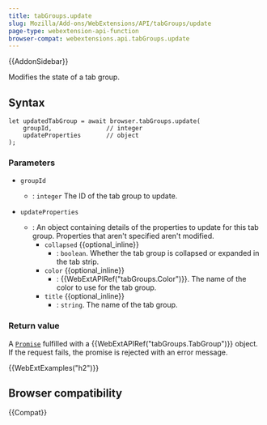 ```yaml
---
title: tabGroups.update
slug: Mozilla/Add-ons/WebExtensions/API/tabGroups/update
page-type: webextension-api-function
browser-compat: webextensions.api.tabGroups.update
---
```


{{AddonSidebar}}

Modifies the state of a tab group.

## Syntax

```js-nolint
let updatedTabGroup = await browser.tabGroups.update(
    groupId,               // integer
    updateProperties       // object
);
```

### Parameters

- `groupId`

  - : `integer` The ID of the tab group to update.

- `updateProperties`
  - : An object containing details of the properties to update for this tab group. Properties that aren't specified aren't modified.
    - `collapsed` {{optional_inline}}
      - : `boolean`. Whether the tab group is collapsed or expanded in the tab strip.
    - `color` {{optional_inline}}
      - : {{WebExtAPIRef("tabGroups.Color")}}. The name of the color to use for the tab group.
    - `title` {{optional_inline}}
      - : `string`. The name of the tab group.

### Return value

A [`Promise`](/en-US/docs/Web/JavaScript/Reference/Global_Objects/Promise) fulfilled with a {{WebExtAPIRef("tabGroups.TabGroup")}} object. If the request fails, the promise is rejected with an error message.

{{WebExtExamples("h2")}}

## Browser compatibility

{{Compat}}
